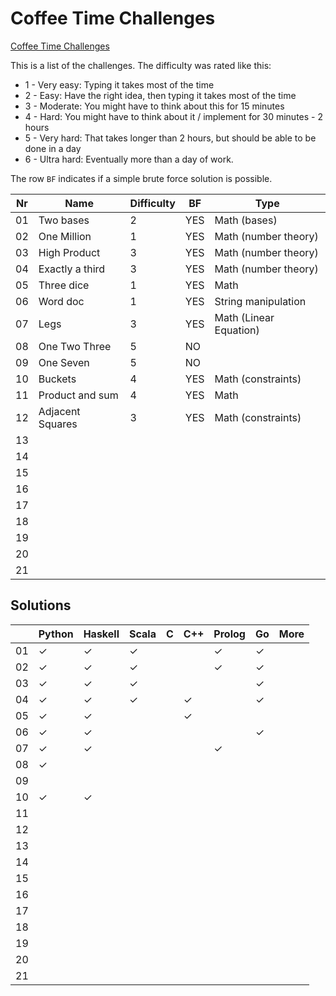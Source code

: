 Coffee Time Challenges
======================

[Coffee Time Challenges](http://www.datagenetics.com/blog/june22014/index.html)

This is a list of the challenges. The difficulty was rated like this:

* 1 - Very easy: Typing it takes most of the time
* 2 - Easy: Have the right idea, then typing it takes most of the time
* 3 - Moderate: You might have to think about this for 15 minutes
* 4 - Hard: You might have to think about it / implement for 30 minutes - 2 hours
* 5 - Very hard: That takes longer than 2 hours, but should be able to be done in a day
* 6 - Ultra hard: Eventually more than a day of work.

The row `BF` indicates if a simple brute force solution is possible.

| Nr  | Name             | Difficulty | BF  | Type                   |
| --- | ---------------- | ---------- | --- | ---------------------- |
| 01  | Two bases        | 2          | YES | Math (bases)           |
| 02  | One Million      | 1          | YES | Math (number theory)   |
| 03  | High Product     | 3          | YES | Math (number theory)   |
| 04  | Exactly a third  | 3          | YES | Math (number theory)   |
| 05  | Three dice       | 1          | YES | Math                   |
| 06  | Word doc         | 1          | YES | String manipulation    |
| 07  | Legs             | 3          | YES | Math (Linear Equation) |
| 08  | One Two Three    | 5          | NO  |                        |
| 09  | One Seven        | 5          | NO  |                        |
| 10  | Buckets          | 4          | YES | Math (constraints)     |
| 11  | Product and sum  | 4          | YES | Math                   |
| 12  | Adjacent Squares | 3          | YES | Math (constraints)     |
| 13  |                  |            |     |                        |
| 14  |                  |            |     |                        |
| 15  |                  |            |     |                        |
| 16  |                  |            |     |                        |
| 17  |                  |            |     |                        |
| 18  |                  |            |     |                        |
| 19  |                  |            |     |                        |
| 20  |                  |            |     |                        |
| 21  |                  |            |     |                        |


Solutions
---------


|     | Python | Haskell | Scala | C   | C++ | Prolog | Go  | More |
| --- | ------ | ------- | ----- | --- | --- | ------ | --- | ---- |
| 01  |   ✓    |    ✓   |  ✓   |     |     |   ✓    |  ✓ |      |
| 02  |   ✓    |    ✓   |  ✓   |     |     |   ✓    |  ✓ |      |
| 03  |   ✓    |    ✓   |  ✓   |     |     |        |  ✓  |      |
| 04  |   ✓    |    ✓   |  ✓   |     |  ✓ |        |  ✓  |      |
| 05  |   ✓    |    ✓   |       |     |  ✓ |        |     |      |
| 06  |   ✓    |    ✓   |       |     |     |        |  ✓ |      |
| 07  |   ✓    |    ✓   |       |     |     |   ✓   |     |      |
| 08  |   ✓    |         |       |     |     |        |     |      |
| 09  |        |         |       |     |     |        |     |       |
| 10  |   ✓    |    ✓   |       |     |     |        |     |      |
| 11  |        |         |       |     |     |        |     |      |
| 12  |        |         |       |     |     |        |     |      |
| 13  |        |         |       |     |     |        |     |      |
| 14  |        |         |       |     |     |        |     |      |
| 15  |        |         |       |     |     |        |     |      |
| 16  |        |         |       |     |     |        |     |      |
| 17  |        |         |       |     |     |        |     |      |
| 18  |        |         |       |     |     |        |     |      |
| 19  |        |         |       |     |     |        |     |      |
| 20  |        |         |       |     |     |        |     |      |
| 21  |        |         |       |     |     |        |     |      |
